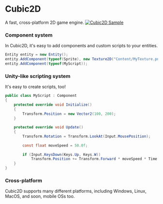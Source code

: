 # Cubic2D
A fast, cross-platform 2D game engine.
[![Cubic2D Sample](http://i.rollbot.net/Cubic2DImage.png)](https://github.com/ohtrobinson/Cubic2DSample)

### Component system
In Cubic2D, it's easy to add components and custom scripts to your entities.
```c#
Entity entity = new Entity();
entity.AddComponent(typeof(Sprite), new Texture2D("Content/MyTexture.png"));
entity.AddComponent(typeof(MyScript));
```

### Unity-like scripting system
It's easy to create scripts, too!
```c#
public class MyScript : Component
{
    protected override void Initialize()
    {
        Transform.Position = new Vector2(100, 200);
    }
    
    protected override void Update()
    {
        Transform.Rotation = Transform.LookAt(Input.MousePosition);
    
        const float moveSpeed = 50.0f;
    
        if (Input.KeysDown(Keys.Up, Keys.W))
            Transform.Position += Transform.Forward * moveSpeed * Time.DeltaTime;
    }
}
```

### Cross-platform
Cubic2D supports many different platforms, including Windows, Linux, MacOS, and soon, mobile OSs too.
